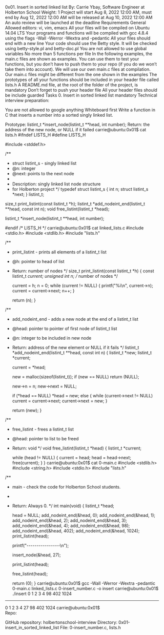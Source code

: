 0x01. Insert in sorted linked list
 By: Carrie Ybay, Software Engineer at Holberton School
 Weight: 1
 Project will start Aug 8, 2022 12:00 AM, must end by Aug 12, 2022 12:00 AM
 will be released at Aug 10, 2022 12:00 AM
 An auto review will be launched at the deadline
Requirements
General
Allowed editors: vi, vim, emacs
All your files will be compiled on Ubuntu 14.04 LTS
Your programs and functions will be compiled with gcc 4.8.4 using the flags -Wall -Werror -Wextra and -pedantic
All your files should end with a new line
Your code should use the Betty style. It will be checked using betty-style.pl and betty-doc.pl
You are not allowed to use global variables
No more than 5 functions per file
In the following examples, the main.c files are shown as examples. You can use them to test your functions, but you don’t have to push them to your repo (if you do we won’t take them into account). We will use our own main.c files at compilation. Our main.c files might be different from the one shown in the examples
The prototypes of all your functions should be included in your header file called lists.h
A README.md file, at the root of the folder of the project, is mandatory
Don’t forget to push your header file
All your header files should be include guarded
Tasks
0. Insert in sorted linked list
mandatory
Technical interview preparation:

You are not allowed to google anything
Whiteboard first
Write a function in C that inserts a number into a sorted singly linked list.

Prototype: listint_t *insert_node(listint_t **head, int number);
Return: the address of the new node, or NULL if it failed
carrie@ubuntu:0x01$ cat lists.h 
#ifndef LISTS_H
#define LISTS_H

#include <stddef.h>

/**
 * struct listint_s - singly linked list
 * @n: integer
 * @next: points to the next node
 *
 * Description: singly linked list node structure
 * for Holberton project
 */
typedef struct listint_s
{
    int n;
    struct listint_s *next;
} listint_t;

size_t print_listint(const listint_t *h);
listint_t *add_nodeint_end(listint_t **head, const int n);
void free_listint(listint_t *head);

listint_t *insert_node(listint_t **head, int number);

#endif /* LISTS_H */
carrie@ubuntu:0x01$ cat linked_lists.c 
#include <stdio.h>
#include <stdlib.h>
#include "lists.h"

/**
 * print_listint - prints all elements of a listint_t list
 * @h: pointer to head of list
 * Return: number of nodes
 */
size_t print_listint(const listint_t *h)
{
    const listint_t *current;
    unsigned int n; /* number of nodes */

    current = h;
    n = 0;
    while (current != NULL)
    {
        printf("%i\n", current->n);
        current = current->next;
        n++;
    }

    return (n);
}

/**
 * add_nodeint_end - adds a new node at the end of a listint_t list
 * @head: pointer to pointer of first node of listint_t list
 * @n: integer to be included in new node
 * Return: address of the new element or NULL if it fails
 */
listint_t *add_nodeint_end(listint_t **head, const int n)
{
    listint_t *new;
    listint_t *current;

    current = *head;

    new = malloc(sizeof(listint_t));
    if (new == NULL)
        return (NULL);

    new->n = n;
    new->next = NULL;

    if (*head == NULL)
        *head = new;
    else
    {
        while (current->next != NULL)
            current = current->next;
        current->next = new;
    }

    return (new);
}

/**
 * free_listint - frees a listint_t list
 * @head: pointer to list to be freed
 * Return: void
 */
void free_listint(listint_t *head)
{
    listint_t *current;

    while (head != NULL)
    {
        current = head;
        head = head->next;
        free(current);
    }
}
carrie@ubuntu:0x01$ cat 0-main.c 
#include <stdlib.h>
#include <string.h>
#include <stdio.h>
#include "lists.h"

/**
 * main - check the code for Holberton School students.
 *
 * Return: Always 0.
 */
int main(void)
{
    listint_t *head;

    head = NULL;
    add_nodeint_end(&head, 0);
    add_nodeint_end(&head, 1);
    add_nodeint_end(&head, 2);
    add_nodeint_end(&head, 3);
    add_nodeint_end(&head, 4);
    add_nodeint_end(&head, 98);
    add_nodeint_end(&head, 402);
    add_nodeint_end(&head, 1024);
    print_listint(head);

    printf("-----------------\n");

    insert_node(&head, 27);

    print_listint(head);

    free_listint(head);

    return (0);
}
carrie@ubuntu:0x01$ gcc -Wall -Werror -Wextra -pedantic 0-main.c linked_lists.c 0-insert_number.c -o insert
carrie@ubuntu:0x01$ ./insert
0
1
2
3
4
98
402
1024
-----------------
0
1
2
3
4
27
98
402
1024
carrie@ubuntu:0x01$  
Repo:

GitHub repository: holbertonschool-interview
Directory: 0x01-insert_in_sorted_linked_list
File: 0-insert_number.c, lists.h
